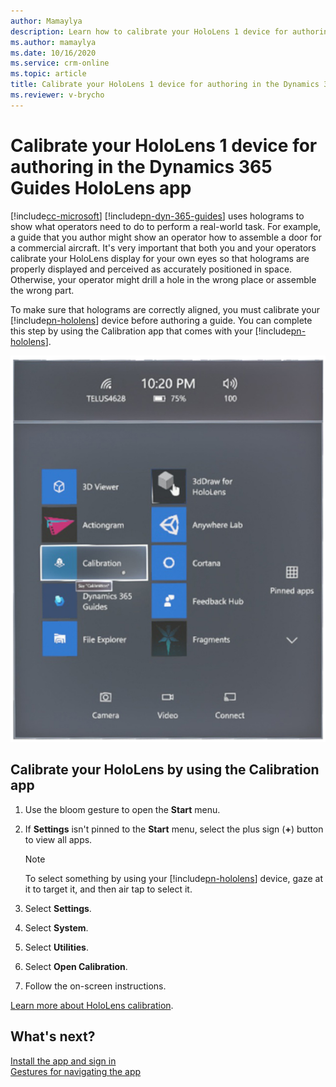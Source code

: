 ```yaml
---
author: Mamaylya
description: Learn how to calibrate your HoloLens 1 device for authoring in the Microsoft Dynamics 365 Guides HoloLens app.
ms.author: mamaylya
ms.date: 10/16/2020
ms.service: crm-online
ms.topic: article
title: Calibrate your HoloLens 1 device for authoring in the Dynamics 365 Guides HoloLens app
ms.reviewer: v-brycho
---
```


# Calibrate your HoloLens 1 device for authoring in the Dynamics 365 Guides HoloLens app

[!include[cc-microsoft](../includes/cc-microsoft.md)] [!include[pn-dyn-365-guides](../includes/pn-dyn-365-guides.md)] uses holograms to show what operators 
need to do to perform a real-world task. For example, a guide that you author might show an operator how to assemble a door for a commercial aircraft. It's very 
important that both you and your operators calibrate your HoloLens display for your own eyes so that holograms are properly displayed and perceived as accurately 
positioned in space. Otherwise, your operator might drill a hole in the wrong place or assemble the wrong part. 

To make sure that holograms are correctly aligned, you must calibrate your [!include[pn-hololens](../includes/pn-hololens.md)] device before authoring a guide. 
You can complete this step by using the Calibration app that comes with your [!include[pn-hololens](../includes/pn-hololens.md)].

![HoloLens Calibration app](media/calibration.PNG "HoloLens Calibration app")

## Calibrate your HoloLens by using the Calibration app

1. Use the bloom gesture to open the **Start** menu.

2. If **Settings** isn't pinned to the **Start** menu, select the plus sign (**+**) button to view all apps.

    > [!NOTE]
    > To select something by using your [!include[pn-hololens](../includes/pn-hololens.md)] device, gaze at it to target it, and then air tap to select it. 

3. Select **Settings**.

4. Select **System**.

5. Select **Utilities**.

6. Select **Open Calibration**.

7. Follow the on-screen instructions.

[Learn more about HoloLens calibration](https://docs.microsoft.com/windows/mixed-reality/calibration).

## What's next?

[Install the app and sign in](install-sign-in-author.md)<br>
[Gestures for navigating the app](author-gestures.md)<br>

